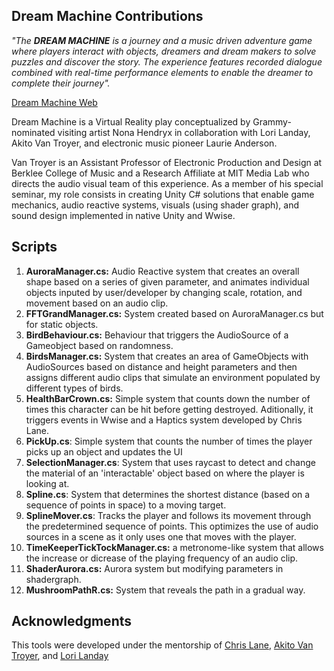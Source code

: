 ## Dream Machine Contributions

_"The **DREAM MACHINE** is a journey and a music driven adventure game where players interact with objects, dreamers and dream makers to solve puzzles and discover the story. The experience features recorded dialogue combined with real-time performance elements to enable the dreamer to complete their journey"._

[Dream Machine Web](https://www.dreammachine.live/)



Dream Machine is a Virtual Reality play conceptualized by Grammy-nominated visiting artist Nona Hendryx in collaboration with Lori Landay, Akito Van Troyer, and electronic music pioneer Laurie Anderson. 

Van Troyer is an Assistant Professor of Electronic Production and Design at Berklee College of Music and a Research Affiliate at MIT Media Lab who directs the audio visual team of this experience. As a member of his special seminar, my role consists in creating Unity C# solutions that enable game mechanics, audio reactive systems, visuals (using shader graph), and sound design implemented in native Unity and Wwise.



## Scripts

1. **AuroraManager.cs:** Audio Reactive system that creates an overall shape based on a series of given parameter, and animates individual objects inputed by user/developer by changing scale, rotation, and movement based on an audio clip.
2. **FFTGrandManager.cs:** System created based on AuroraManager.cs but for static objects.
3. **BirdBehaviour.cs:** Behaviour that triggers the AudioSource of a Gameobject based on randomness.
4. **BirdsManager.cs:** System that creates an area of GameObjects with AudioSources based on distance and height parameters and then assigns different audio clips that simulate an environment populated by different types of birds.
5. **HealthBarCrown.cs:** Simple system that counts down the number of times this character can be hit before getting destroyed. Aditionally, it triggers events in Wwise and a Haptics system developed by Chris Lane. 
6. **PickUp.cs**: Simple system that counts the number of times the player picks up an object and updates the UI
7. **SelectionManager.cs**: System that uses raycast to detect and change the material of an 'interactable' object based on where the player is looking at.
8. **Spline.cs**: System that determines the shortest distance (based on a sequence of points in space) to a moving target. 
9. **SplineMover.cs**: Tracks the player and follows its movement through the predetermined sequence of points. This optimizes the use of audio sources in a scene as it only uses one that moves with the player.
10. **TimeKeeperTickTockManager.cs:** a metronome-like system that allows the increase or dicrease of the playing frequency of an audio clip.  
11. **ShaderAurora.cs:** Aurora system but modifying parameters in shadergraph.
12. **MushroomPathR.cs:** System that reveals the path in a gradual way.



## Acknowledgments 
This tools were developed under the mentorship of [Chris Lane](https://chris-lane.com/), [Akito Van Troyer](https://vantroyer.com/), and [Lori Landay](https://www.lorilanday.com/)